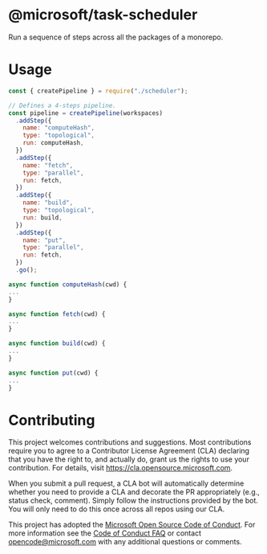 # @microsoft/task-scheduler

Run a sequence of steps across all the packages of a monorepo.

# Usage

```js
const { createPipeline } = require("./scheduler");

// Defines a 4-steps pipeline.
const pipeline = createPipeline(workspaces)
  .addStep({
    name: "computeHash",
    type: "topological",
    run: computeHash,
  })
  .addStep({
    name: "fetch",
    type: "parallel",
    run: fetch,
  })
  .addStep({
    name: "build",
    type: "topological",
    run: build,
  })
  .addStep({
    name: "put",
    type: "parallel",
    run: fetch,
  })
  .go();

async function computeHash(cwd) {
...
}

async function fetch(cwd) {
...
}

async function build(cwd) {
...
}

async function put(cwd) {
...
}

```

# Contributing

This project welcomes contributions and suggestions.  Most contributions require you to agree to a
Contributor License Agreement (CLA) declaring that you have the right to, and actually do, grant us
the rights to use your contribution. For details, visit https://cla.opensource.microsoft.com.

When you submit a pull request, a CLA bot will automatically determine whether you need to provide
a CLA and decorate the PR appropriately (e.g., status check, comment). Simply follow the instructions
provided by the bot. You will only need to do this once across all repos using our CLA.

This project has adopted the [Microsoft Open Source Code of Conduct](https://opensource.microsoft.com/codeofconduct/).
For more information see the [Code of Conduct FAQ](https://opensource.microsoft.com/codeofconduct/faq/) or
contact [opencode@microsoft.com](mailto:opencode@microsoft.com) with any additional questions or comments.
